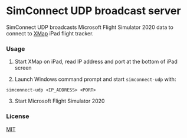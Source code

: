 # SimConnect UDP broadcast server

SimConnect UDP broadcasts Microsoft Flight Simulator 2020 data to connect to [XMap](https://github.com/sdrpa/XMap) iPad flight tracker.

### Usage

1. Start XMap on iPad, read IP address and port at the bottom of iPad screen

2. Launch Windows command prompt and start ```simconnect-udp``` with:
```
simconnect-udp <IP_ADDRESS> <PORT>
```

3. Start Microsoft Flight Simulator 2020


### License

[MIT](https://github.com/git/git-scm.com/blob/master/MIT-LICENSE.txt)
